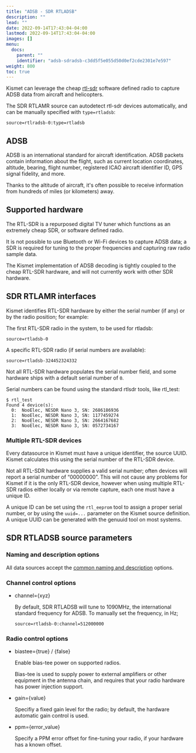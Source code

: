 ```yaml
---
title: "ADSB - SDR RTLADSB"
description: ""
lead: ""
date: 2022-09-14T17:43:04-04:00
lastmod: 2022-09-14T17:43:04-04:00
images: []
menu:
  docs:
    parent: ""
    identifier: "adsb-sdradsb-c3dd5f5e055d50d0ef2cde2301e7e597"
weight: 800
toc: true
---
```


Kismet can leverage the cheap [rtl-sdr](https://www.rtl-sdr.com) software defined radio to capture ADSB data from aircraft and helicopters.

The SDR RTLAMR source can autodetect rtl-sdr devices automatically, and can be manually specified with `type=rtladsb`:
```
source=rtlradsb-0:type=rtladsb
```

## ADSB 

ADSB is an international standard for aircraft identification.  ADSB packets contain information about the flight, such as current location coordinates, altitude, bearing, flight number, registered ICAO aircraft identifier ID, GPS signal fidelity, and more. 

Thanks to the altitude of aircraft, it's often possible to receive information from hundreds of miles (or kilometers) away.

## Supported hardware

The RTL-SDR is a repurposed digital TV tuner which functions as an extremely cheap SDR, or software defined radio. 

It is not possible to use Bluetooth or Wi-Fi devices to capture ADSB data; a SDR is required for tuning to the proper frequencies and capturing raw radio sample data.

The Kismet implementation of ADSB decoding is tightly coupled to the cheap RTL-SDR hardware, and will not currently work with other SDR hardware.

## SDR RTLAMR interfaces

Kismet identifies RTL-SDR hardware by either the serial number (if any) or by the radio position; for example:

The first RTL-SDR radio in the system, to be used for rtladsb:

```
source=rtladsb-0
```

A specific RTL-SDR radio (if serial numbers are available):

```
source=rtladsb-324452324332
```

Not all RTL-SDR hardware populates the serial number field, and some hardware ships with a default serial number of `0`.

Serial numbers can be found using the standard rtlsdr tools, like rtl_test:

```
$ rtl_test 
Found 4 device(s):
  0:  NooElec, NESDR Nano 3, SN: 2686186936
  1:  NooElec, NESDR Nano 3, SN: 1177459274
  2:  NooElec, NESDR Nano 3, SN: 2664167682
  3:  NooElec, NESDR Nano 3, SN: 0572734167
```

### Multiple RTL-SDR devices 

Every datasource in Kismet must have a unique identifier, the source UUID. Kismet calculates this using the serial number of the RTL-SDR device.

Not all RTL-SDR hardware supplies a valid serial number; often devices will report a serial number of “00000000”. This will not cause any problems for Kismet if it is the only RTL-SDR device, however when using multiple RTL-SDR radios either locally or via remote capture, each one must have a unique ID.

A unique ID can be set using the `rtl_eeprom` tool to assign a proper serial number, or by using the `uuid=...` parameter on the Kismet source definition. A unique UUID can be generated with the genuuid tool on most systems.

## SDR RTLADSB source parameters

### Naming and description options

All data sources accept the [common naming and description](/docs/readme/datasources/datasources/#naming-and-describing-datasources) options.

### Channel control options 

* channel={xyz}

    By default, SDR RTLADSB will tune to 1090MHz, the international standard frequency for ADSB.  To manually set the frequency, in Hz;

    ```
    source=rtladsb-0:channel=512000000
    ```

### Radio control options

* biastee={true} / {false}

    Enable bias-tee power on supported radios. 

    Bias-tee is used to supply power to external amplifiers or other equipment in the antenna chain, and requires that your radio hardware has power injection support.

* gain={value}

    Specifiy a fixed gain level for the radio; by default, the hardware automatic gain control is used.

* ppm={error_value}

    Specify a PPM error offset for fine-tuning your radio, if your hardware has a known offset.

